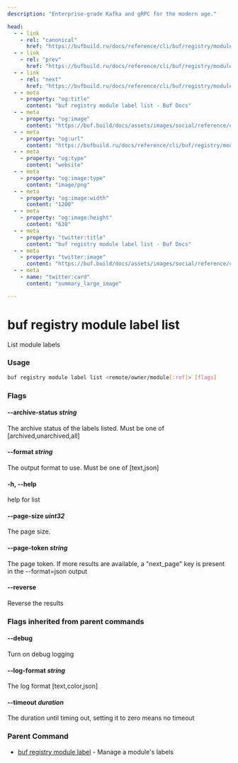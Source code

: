 ```yaml
---
description: "Enterprise-grade Kafka and gRPC for the modern age."

head:
  - - link
    - rel: "canonical"
      href: "https://bufbuild.ru/docs/reference/cli/buf/registry/module/label/list/"
  - - link
    - rel: "prev"
      href: "https://bufbuild.ru/docs/reference/cli/buf/registry/module/label/info/"
  - - link
    - rel: "next"
      href: "https://bufbuild.ru/docs/reference/cli/buf/registry/module/label/unarchive/"
  - - meta
    - property: "og:title"
      content: "buf registry module label list - Buf Docs"
  - - meta
    - property: "og:image"
      content: "https://buf.build/docs/assets/images/social/reference/cli/buf/registry/module/label/list.png"
  - - meta
    - property: "og:url"
      content: "https://bufbuild.ru/docs/reference/cli/buf/registry/module/label/list/"
  - - meta
    - property: "og:type"
      content: "website"
  - - meta
    - property: "og:image:type"
      content: "image/png"
  - - meta
    - property: "og:image:width"
      content: "1200"
  - - meta
    - property: "og:image:height"
      content: "630"
  - - meta
    - property: "twitter:title"
      content: "buf registry module label list - Buf Docs"
  - - meta
    - property: "twitter:image"
      content: "https://buf.build/docs/assets/images/social/reference/cli/buf/registry/module/label/list.png"
  - - meta
    - name: "twitter:card"
      content: "summary_large_image"

---
```


# buf registry module label list

List module labels

### Usage

```sh
buf registry module label list <remote/owner/module[:ref]> [flags]
```

### Flags

#### \--archive-status _string_

The archive status of the labels listed. Must be one of \[archived,unarchived,all\]

#### \--format _string_

The output format to use. Must be one of \[text,json\]

#### \-h, --help

help for list

#### \--page-size _uint32_

The page size.

#### \--page-token _string_

The page token. If more results are available, a "next_page" key is present in the --format=json output

#### \--reverse

Reverse the results

### Flags inherited from parent commands

#### \--debug

Turn on debug logging

#### \--log-format _string_

The log format \[text,color,json\]

#### \--timeout _duration_

The duration until timing out, setting it to zero means no timeout

### Parent Command

- [buf registry module label](../) - Manage a module's labels
